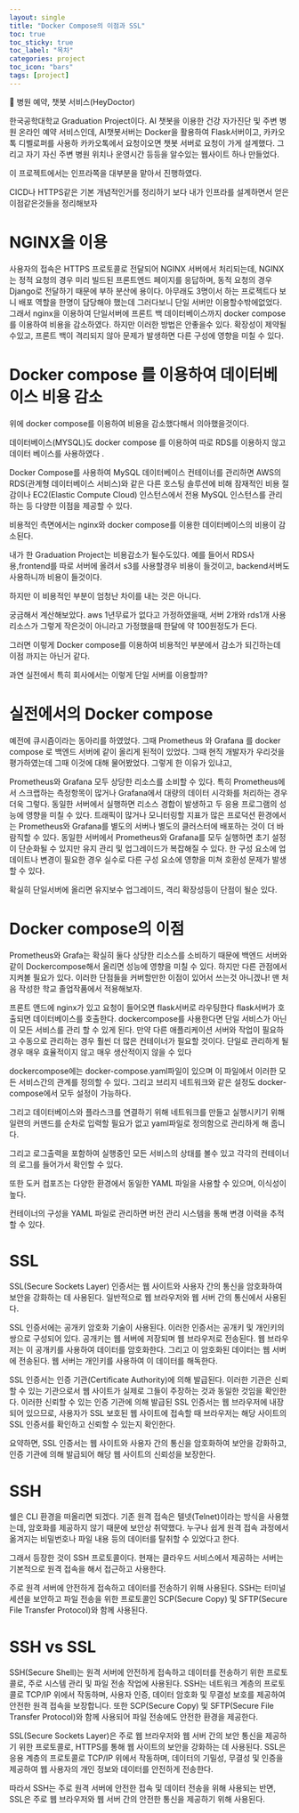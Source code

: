 ```yaml
---
layout: single
title: "Docker Compose의 이점과 SSL"
toc: true
toc_sticky: true
toc_label: "목차"
categories: project
toc_icon: "bars"
tags: [project]
---
```

📘 병원 예약, 챗봇 서비스(HeyDoctor)

한국공학대학교 Graduation Project이다. AI 챗봇을 이용한 건강 자가진단 및 주변 병원 온라인 예약 서비스인데, AI챗봇서버는 Docker을 활용하여 Flask서버이고, 카카오톡 디벨로퍼를 사용하 카카오톡에서 요청이오면 챗봇 서버로 요청이 가게 설계했다.
그리고 자기 자신 주변 병원 위치나 운영시간 등등을 알수있는 웹사이트 하나 만들었다.

이 프로젝트에서는 인프라쪽을 대부분을 맡아서 진행하였다. 

CICD나 HTTPS같은 기본 개념적인거를 정리하기 보다 내가 인프라를 설계하면서 얻은 이점같은것들을 정리해보자

# NGINX을 이용
사용자의 접속은 HTTPS 프로토콜로 전달되어 NGINX 서버에서 처리되는데, NGINX는 정적 요청의 경우 미리 빌드된 프론트엔드 페이지를 응답하며, 동적 요청의 경우 Django로 전달하기 때문에 부하 분산에 용이다.
아무래도 3명이서 하는 프로젝트다 보니 배포 역할을 한명이 담당해야 했는데 그러다보니 단일 서버만 이용할수밖에없었다.
그래서 nginx을 이용하여 단일서버에 프론트 백 데이터베이스까지 docker compose를 이용하여 비용을 감소하였다.
하지만 이러한 방법은 안좋을수 있다.
확장성이 제약될수있고, 프론트 백이 격리되지 않아 문제가 발생하면 다른 구성에 영향을 미칠 수 있다.

# Docker compose 를 이용하여 데이터베이스 비용 감소
위에 docker compose를 이용하여 비용을 감소했다해서 의아했을것이다.

데이터베이스(MYSQL)도 docker compose 를 이용하여 따로 RDS를 이용하지 않고 데이터 베이스를 사용하였다 .

Docker Compose를 사용하여 MySQL 데이터베이스 컨테이너를 관리하면 AWS의 RDS(관계형 데이터베이스 서비스)와 같은 다른 호스팅 솔루션에 비해 잠재적인 비용 절감이나 EC2(Elastic Compute Cloud) 인스턴스에서 전용 MySQL 인스턴스를 관리하는 등 다양한 이점을 제공할 수 있다.

비용적인 측면에서는 nginx와 docker compose를 이용한 데이터베이스의 비용이 감소된다.

내가 한 Graduation Project는 비용감소가 될수도있다. 예를 들어서 RDS사용,frontend를 따로 서버에 올려서 s3를 사용할경우 비용이 들것이고, backend서버도 사용하니까 비용이 들것이다.

하지만 이 비용적인 부분이 엄청난 차이를 내는 것은 아니다.

궁금해서 계산해보았다. aws 1년무료가 없다고 가정하였을때, 서버 2개와 rds1개 사용 리소스가 그렇게 작은것이 아니라고 가정했을때 한달에 약 100원정도가 든다.

그러면 이렇게 Docker compose를 이용하여 비용적인 부분에서 감소가 되긴하는데 이점 까지는 아닌거 같다.

과연 실전에서 특히 회사에서는 이렇게 단일 서버를 이용할까?

# 실전에서의 Docker compose

예전에 큐시즘이라는 동아리를 하였었다. 그때 Prometheus 와 Grafana 를 docker compose 로 백엔드 서버에 같이 올리게 된적이 있었다.
그때 현직 개발자가 우리것을 평가하였는데 그때 이것에 대해 물어봤었다. 그렇게 한 이유가 있냐고, 

Prometheus와 Grafana 모두 상당한 리소스를 소비할 수 있다. 특히 Prometheus에서 스크랩하는 측정항목이 많거나 Grafana에서 대량의 데이터 시각화를 처리하는 경우 더욱 그렇다. 동일한 서버에서 실행하면 리소스 경합이 발생하고 두 응용 프로그램의 성능에 영향을 미칠 수 있다.
트래픽이 많거나 모니터링할 지표가 많은 프로덕션 환경에서는 Prometheus와 Grafana를 별도의 서버나 별도의 클러스터에 배포하는 것이 더 바람직할 수 있다.
동일한 서버에서 Prometheus와 Grafana를 모두 실행하면 초기 설정이 단순화될 수 있지만 유지 관리 및 업그레이드가 복잡해질 수 있다. 한 구성 요소에 업데이트나 변경이 필요한 경우 실수로 다른 구성 요소에 영향을 미쳐 호환성 문제가 발생할 수 있다.

확실히 단일서버에 올리면 유지보수 업그레이드, 격리 확장성등이 단점이 될순 있다.

# Docker compose의 이점
 Prometheus와 Grafa는 확실히 둘다 상당한 리소스를 소비하기 때문에 백엔드 서버와 같이 Dockercompose해서 올리면 성능에 영향을 미칠 수 있다.
하지만 다른 관점에서 지켜볼 필요가 있다. 이러한 단점들을 커버할만한 이점이 있어서 쓰는것 아니겠나!
맨 처음 작성한 학교 졸업작품에서 적용해보자.

프론트 앤드에 nginx가 있고 요청이 들어오면 flask서버로 라우팅한다 flask서버가 호출되면 데이터베이스를 호출한다.
dockercompose를 사용한다면 단일 서비스가 아닌 이 모든 서비스를 관리 할 수 있게 된다. 만약 다른 애플리케이션 서버와 작업이 필요하고 수동으로 관리하는 경우 훨씬 더 많은 컨테이너가 필요할 것이다. 단일로 관리하게 될 경우 매우 효율적이지 않고 매우 생산적이지 않을 수 있다

dockercompose에는 docker-compose.yaml파일이 있으며 이 파일에서 이러한 모든 서비스간의 관계를 정의할 수 있다. 그리고 브리지 네트워크와 같은 설정도 docker-compose에서 모두 설정이 가능하다.

그리고 데이터베이스와 플라스크를 연결하기 위해 네트워크를 만들고 실행시키기 위해 일련의 커맨드를 순차로 입력할 필요가 없고 yaml파일로 정의함으로 관리하게 해 줍니다.

그리고 로그출력을 포함하여 실행중인 모든 서비스의 상태를 볼수 있고 각각의 컨테이너의 로그를 들어가서 확인할 수 있다.

또한 도커 컴포즈는 다양한 환경에서 동일한 YAML 파일을 사용할 수 있으며, 이식성이 높다.

컨테이너의 구성을 YAML 파일로 관리하면 버전 관리 시스템을 통해 변경 이력을 추적할 수 있다.

# SSL
SSL(Secure Sockets Layer) 인증서는 웹 사이트와 사용자 간의 통신을 암호화하여 보안을 강화하는 데 사용된다. 일반적으로 웹 브라우저와 웹 서버 간의 통신에서 사용된다.

SSL 인증서에는 공개키 암호화 기술이 사용된다. 이러한 인증서는 공개키 및 개인키의 쌍으로 구성되어 있다. 공개키는 웹 서버에 저장되며 웹 브라우저로 전송된다. 웹 브라우저는 이 공개키를 사용하여 데이터를 암호화한다. 그리고 이 암호화된 데이터는 웹 서버에 전송된다. 웹 서버는 개인키를 사용하여 이 데이터를 해독한다.

SSL 인증서는 인증 기관(Certificate Authority)에 의해 발급된다. 이러한 기관은 신뢰할 수 있는 기관으로서 웹 사이트가 실제로 그들이 주장하는 것과 동일한 것임을 확인한다. 이러한 신뢰할 수 있는 인증 기관에 의해 발급된 SSL 인증서는 웹 브라우저에 내장되어 있으므로, 사용자가 SSL 보호된 웹 사이트에 접속할 때 브라우저는 해당 사이트의 SSL 인증서를 확인하고 신뢰할 수 있는지 확인한다.

요약하면, SSL 인증서는 웹 사이트와 사용자 간의 통신을 암호화하여 보안을 강화하고, 인증 기관에 의해 발급되어 해당 웹 사이트의 신뢰성을 보장한다.


# SSH
쉘은 CLI 환경을 떠올리면 되겠다. 기존 원격 접속은 텔넷(Telnet)이라는 방식을 사용했는데, 암호화를 제공하지 않기 때문에 보안상 취약했다. 누구나 쉽게 원격 접속 과정에서 옮겨지는 비밀번호나 파일 내용 등의 데이터를 탈취할 수 있었다고 한다.

그래서 등장한 것이 SSH 프로토콜이다. 현재는  클라우드 서비스에서 제공하는 서버는 기본적으로 원격 접속을 해서 접근하고 사용한다.

주로 원격 서버에 안전하게 접속하고 데이터를 전송하기 위해 사용된다. SSH는 터미널 세션을 보안하고 파일 전송을 위한 프로토콜인 SCP(Secure Copy) 및 SFTP(Secure File Transfer Protocol)와 함께 사용된다.

# SSH vs SSL
SSH(Secure Shell)는 원격 서버에 안전하게 접속하고 데이터를 전송하기 위한 프로토콜로, 주로 시스템 관리 및 파일 전송 작업에 사용된다. SSH는 네트워크 계층의 프로토콜로 TCP/IP 위에서 작동하며, 사용자 인증, 데이터 암호화 및 무결성 보호를 제공하여 안전한 원격 접속을 보장합니다. 또한 SCP(Secure Copy) 및 SFTP(Secure File Transfer Protocol)와 함께 사용되어 파일 전송에도 안전한 환경을 제공한다.

SSL(Secure Sockets Layer)은 주로 웹 브라우저와 웹 서버 간의 보안 통신을 제공하기 위한 프로토콜로, HTTPS를 통해 웹 사이트의 보안을 강화하는 데 사용된다. SSL은 응용 계층의 프로토콜로 TCP/IP 위에서 작동하며, 데이터의 기밀성, 무결성 및 인증을 제공하여 웹 사용자의 개인 정보와 데이터를 안전하게 전송한다.

따라서 SSH는 주로 원격 서버에 안전한 접속 및 데이터 전송을 위해 사용되는 반면, SSL은 주로 웹 브라우저와 웹 서버 간의 안전한 통신을 제공하기 위해 사용된다.




